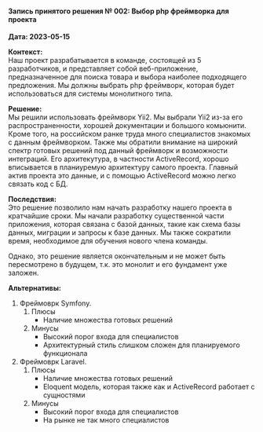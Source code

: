 #### Запись принятого решения № 002: Выбор php фреймворка для проекта
**Дата: 2023-05-15**

**Контекст:**  
Наш проект разрабатывается в команде, состоящей из 5 разработчиков, 
и представляет собой веб-приложение, предназначенное для поиска товара и выбора наиболее подходящего предложения. 
Мы должны выбрать php фреймворк, которая будет использоваться для системы монолитного типа.

**Решение:**  
Мы решили использовать фреймворк Yii2. 
Мы выбрали Yii2 из-за его распространенности, хорошей документации и большого комьюнити.
Кроме того, на российском ранке труда много специалистов знакомых с данным фреймворком.
Также мы обратили внимание на широкий спектр готовых решений под данный фреймворк и возможности интеграций.
Его архитекутура, в частности ActiveRecord, хорошо вписывается в планиуремую архитектуру самого проекта.
Главный актив проекта это данные, и с помощью ActiveRecord можно легко связать код с БД.


**Последствия:**  
Это решение позволило нам начать разработку нашего проекта в кратчайшие сроки. 
Мы начали разработку существенной части приложения, которая связана с базой данных, 
такие как схема базы данных, миграции и запросы к базе данных. 
Мы также сократили время, необходимое для обучения нового члена команды.

Однако, это решение является окончательным и не может быть пересмотрено в будущем, т.к. это монолит и его фундамент уже заложен.


**Альтернативы:** 
1. Фреймоврк Symfony.  
    1. Плюсы  
        - Наличие множества готовых решений
    1. Минусы  
        - Высокий порог входа для специалистов
        - Архитектурный стиль слишком сложен для планируемого функционала
1. Фреймоврк Laravel.
    1. Плюсы  
        - Наличие множества готовых решений
        - Eloquent модель, которая также как и ActiveRecord работает с сущностями
    1. Минусы  
        - Высокий порог входа для специалистов
        - На рынке не так много специалистов


